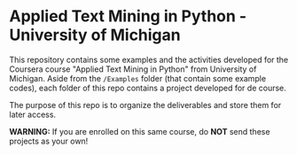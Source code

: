 # Applied Text Mining in Python - University of Michigan

This repository contains some examples and the activities developed for the Coursera course "Applied Text Mining in Python" from University of Michigan. Aside from the `/Examples` folder (that contain some example codes), each folder of this repo contains a project developed for de course.

The purpose of this repo is to organize the deliverables and store them for later access.

**WARNING:** If you are enrolled on this same course, do **NOT** send these projects as your own!
